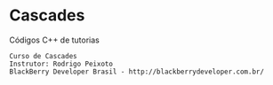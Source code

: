Cascades
========

Códigos C++ de tutorias


    Curso de Cascades
    Instrutor: Rodrigo Peixoto
    BlackBerry Developer Brasil - http://blackberrydeveloper.com.br/

